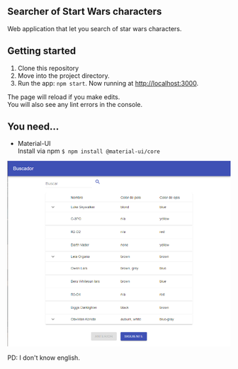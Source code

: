 ## Searcher of Start Wars characters

Web application that let you search of star wars characters.

## Getting started
1. Clone this repository
2. Move into the project directory.
3. Run the app: `npm start`. Now running at [http://localhost:3000](http://localhost:3000).

The page will reload if you make edits.<br />
You will also see any lint errors in the console.

## You need...
* Material-UI <br/>
Install via npm
`$ npm install @material-ui/core`

![](./screenshot.png)

PD: I don't know english.

